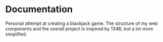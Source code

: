 # Documentation
Personal attempt at creating a blackjack game. The structure of my web components and the overall project is inspired by 134B, but a lot more simplified.

